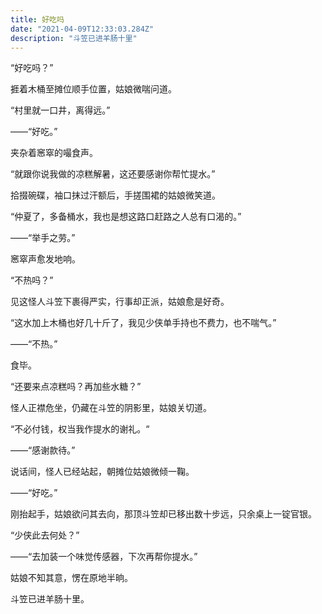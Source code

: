 ```yaml
---
title: 好吃吗
date: "2021-04-09T12:33:03.284Z"
description: "斗笠已进羊肠十里"
---
```


“好吃吗？”

捱着木桶至摊位顺手位置，姑娘微喘问道。

“村里就一口井，离得远。”

——“好吃。”
<!--more-->
夹杂着窸窣的嘬食声。

“就跟你说我做的凉糕解暑，这还要感谢你帮忙提水。”

拾掇碗碟，袖口抹过汗额后，手搓围裙的姑娘微笑道。

“仲夏了，多备桶水，我也是想这路口赶路之人总有口渴的。”

——“举手之劳。”

窸窣声愈发地响。

“不热吗？”

见这怪人斗笠下裹得严实，行事却正派，姑娘愈是好奇。

“这水加上木桶也好几十斤了，我见少侠单手持也不费力，也不喘气。”

——“不热。”

食毕。

“还要来点凉糕吗？再加些水糖？”

怪人正襟危坐，仍藏在斗笠的阴影里，姑娘关切道。

“不必付钱，权当我作提水的谢礼。“

——“感谢款待。”

说话间，怪人已经站起，朝摊位姑娘微倾一鞠。

——“好吃。”

刚抬起手，姑娘欲问其去向，那顶斗笠却已移出数十步远，只余桌上一锭官银。

“少侠此去何处？”

——“去加装一个味觉传感器，下次再帮你提水。”

姑娘不知其意，愣在原地半晌。

斗笠已进羊肠十里。
